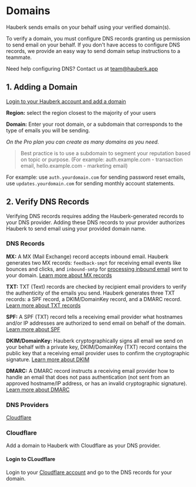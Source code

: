 # Domains

Hauberk sends emails on your behalf using your verified domain(s).

To verify a domain, you must configure DNS records granting us permission to send email on your behalf. If you don't have access to configure DNS records, we provide an easy way to send domain setup instructions to a teammate.

Need help configuring DNS? Contact us at [team@hauberk.app](mailto:team@hauberk.app)

## 1. Adding a Domain

[Login to your Hauberk account and add a domain](/domains/new)

**Region:** select the region closest to the majority of your users

**Domain:** Enter your root domain, or a subdomain that corresponds to the type of emails you will be sending.

*On the Pro plan you can create as many domains as you need.*

> Best practice is to use a subdomain to segment your reputation based on topic or purpose. (For example: auth.example.com - transaction email, hello.example.com - marketing email)


For example: use `auth.yourdomain.com` for sending password reset emails, use `updates.yourdomain.com` for sending monthly account statements.

## 2. Verify DNS Records

Verifying DNS records requires adding the Hauberk-generated records to your DNS provider. Adding these DNS records to your provider authorizes Hauberk to send email using your provided domain name.

### DNS Records

**MX:** A MX (Mail Exchange) record accepts inbound email. Hauberk generates two MX records: `feedback-smpt` for receiving email events like bounces and clicks, and `inbound-smtp` for [processing inbound email](/inbound-email.md) sent to your domain. [Learn more about MX records](/docs/dns/mx-mail-exchange)

**TXT:** TXT (Text) records are checked by recipient email providers to verify the authenticity of the emails you send. Hauberk generates three TXT records: a SPF record, a DKIM/DomainKey record, and a DMARC record. [Learn more about TXT records](/docs/dns/txt)

**SPF:** A SPF (TXT) record tells a receiving email provider what hostnames and/or IP addresses are authorized to send email on behalf of the domain. [Learn more about SPF](/docs/dns/spf-sender-policy-framework)

**DKIM/DomainKey:** Hauberk cryptographically signs all email we send on your behalf with a private key,  DKIM/DomainKey (TXT) record contains the public key that a receiving email provider uses to confirm the cryptographic signature. [Learn more about DKIM](/docs/dns/dkim-domainkeys-identified-email)

**DMARC:** A DMARC record instructs a receiving email provider how to handle an email that does not pass authentication (not sent from an approved hostname/IP address, or has an invalid cryptographic signature). [Learn more about DMARC](/docs/dns/dmarc-domain-based-messge-authentication-reporting-conformance)

### DNS Providers

[Cloudflare](#cloudflare)

### Cloudflare

Add a domain to Hauberk with Cloudflare as your DNS provider.

#### Login to CLoudflare

Login to your [Cloudflare account](https://dash.cloudflare.com) and go to the DNS records for your domain.





